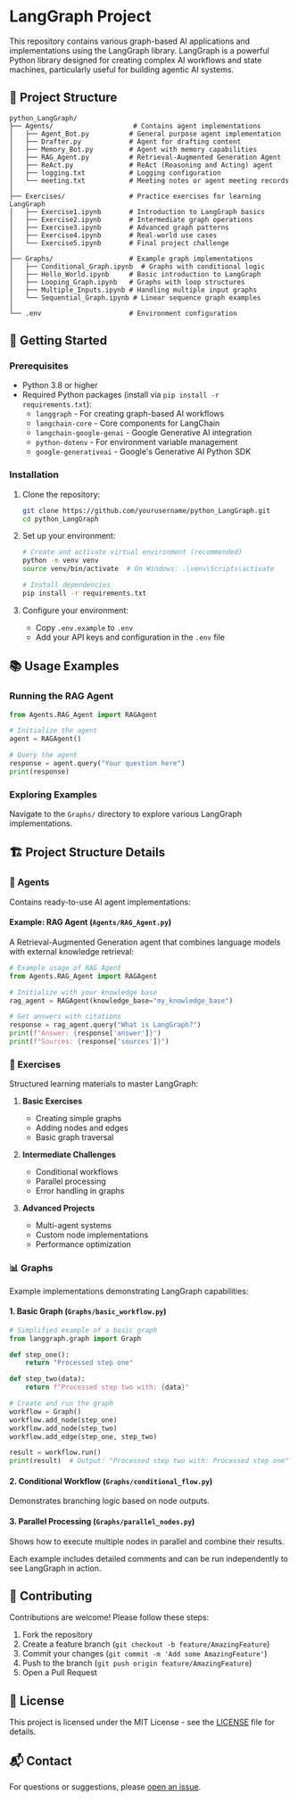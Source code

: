 # LangGraph Project

This repository contains various graph-based AI applications and implementations using the LangGraph library. LangGraph is a powerful Python library designed for creating complex AI workflows and state machines, particularly useful for building agentic AI systems.

## 📁 Project Structure

```
python_LangGraph/
├── Agents/                    # Contains agent implementations
│   ├── Agent_Bot.py          # General purpose agent implementation
│   ├── Drafter.py            # Agent for drafting content
│   ├── Memory_Bot.py         # Agent with memory capabilities
│   ├── RAG_Agent.py          # Retrieval-Augmented Generation Agent
│   ├── ReAct.py              # ReAct (Reasoning and Acting) agent
│   ├── logging.txt           # Logging configuration
│   └── meeting.txt           # Meeting notes or agent meeting records
│
├── Exercises/                # Practice exercises for learning LangGraph
│   ├── Exercise1.ipynb       # Introduction to LangGraph basics
│   ├── Exercise2.ipynb       # Intermediate graph operations
│   ├── Exercise3.ipynb       # Advanced graph patterns
│   ├── Exercise4.ipynb       # Real-world use cases
│   └── Exercise5.ipynb       # Final project challenge
│
├── Graphs/                   # Example graph implementations
│   ├── Conditional_Graph.ipynb  # Graphs with conditional logic
│   ├── Hello_World.ipynb     # Basic introduction to LangGraph
│   ├── Looping_Graph.ipynb   # Graphs with loop structures
│   ├── Multiple_Inputs.ipynb # Handling multiple input graphs
│   └── Sequential_Graph.ipynb # Linear sequence graph examples
│
└── .env                      # Environment configuration
```

## 🚀 Getting Started

### Prerequisites

- Python 3.8 or higher
- Required Python packages (install via `pip install -r requirements.txt`):
  - `langgraph` - For creating graph-based AI workflows
  - `langchain-core` - Core components for LangChain
  - `langchain-google-genai` - Google Generative AI integration
  - `python-dotenv` - For environment variable management
  - `google-generativeai` - Google's Generative AI Python SDK

### Installation

1. Clone the repository:
   ```bash
   git clone https://github.com/yourusername/python_LangGraph.git
   cd python_LangGraph
   ```

2. Set up your environment:
   ```bash
   # Create and activate virtual environment (recommended)
   python -m venv venv
   source venv/bin/activate  # On Windows: .\venv\Scripts\activate
   
   # Install dependencies
   pip install -r requirements.txt
   ```

3. Configure your environment:
   - Copy `.env.example` to `.env`
   - Add your API keys and configuration in the `.env` file

## 📚 Usage Examples

### Running the RAG Agent
```python
from Agents.RAG_Agent import RAGAgent

# Initialize the agent
agent = RAGAgent()

# Query the agent
response = agent.query("Your question here")
print(response)
```

### Exploring Examples
Navigate to the `Graphs/` directory to explore various LangGraph implementations.

## 🏗️ Project Structure Details

### 🤖 Agents
Contains ready-to-use AI agent implementations:

#### Example: RAG Agent (`Agents/RAG_Agent.py`)
A Retrieval-Augmented Generation agent that combines language models with external knowledge retrieval:

```python
# Example usage of RAG Agent
from Agents.RAG_Agent import RAGAgent

# Initialize with your knowledge base
rag_agent = RAGAgent(knowledge_base="my_knowledge_base")

# Get answers with citations
response = rag_agent.query("What is LangGraph?")
print(f"Answer: {response['answer']}")
print(f"Sources: {response['sources']}")
```

### 📝 Exercises
Structured learning materials to master LangGraph:

1. **Basic Exercises**
   - Creating simple graphs
   - Adding nodes and edges
   - Basic graph traversal

2. **Intermediate Challenges**
   - Conditional workflows
   - Parallel processing
   - Error handling in graphs

3. **Advanced Projects**
   - Multi-agent systems
   - Custom node implementations
   - Performance optimization

### 📊 Graphs
Example implementations demonstrating LangGraph capabilities:

#### 1. Basic Graph (`Graphs/basic_workflow.py`)
```python
# Simplified example of a basic graph
from langgraph.graph import Graph

def step_one():
    return "Processed step one"

def step_two(data):
    return f"Processed step two with: {data}"

# Create and run the graph
workflow = Graph()
workflow.add_node(step_one)
workflow.add_node(step_two)
workflow.add_edge(step_one, step_two)

result = workflow.run()
print(result)  # Output: "Processed step two with: Processed step one"
```

#### 2. Conditional Workflow (`Graphs/conditional_flow.py`)
Demonstrates branching logic based on node outputs.

#### 3. Parallel Processing (`Graphs/parallel_nodes.py`)
Shows how to execute multiple nodes in parallel and combine their results.

Each example includes detailed comments and can be run independently to see LangGraph in action.

## 🤝 Contributing

Contributions are welcome! Please follow these steps:

1. Fork the repository
2. Create a feature branch (`git checkout -b feature/AmazingFeature`)
3. Commit your changes (`git commit -m 'Add some AmazingFeature'`)
4. Push to the branch (`git push origin feature/AmazingFeature`)
5. Open a Pull Request

## 📄 License

This project is licensed under the MIT License - see the [LICENSE](LICENSE) file for details.

## 📬 Contact

For questions or suggestions, please [open an issue](https://github.com/yourusername/python_LangGraph/issues).
